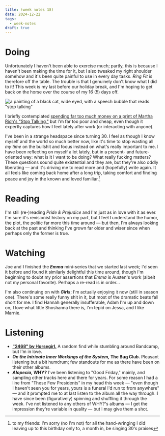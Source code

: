 ```yaml
---
title: (week notes 18)
date: 2024-12-22
tags:
  - week-notes
draft: true
---
```

# Doing
Unfortunately I haven't been able to exercise much; partly, this is because I haven't been making the time for it, but I also tweaked my right shoulder somehow and it's been quite painful to use in every day tasks. _Ring Fit_ is therefore off the table. The trouble is that I genuinely don't know what I did to it! This week is my last before our holiday break, and I'm hoping to get back on the horse over the course of my 16 (!!) days off.

![a painting of a black cat, wide eyed, with a speech bubble that reads "stop talking"](https://cassieland.b-cdn.net/images/2024/12/stoptalking.png)

I briefly contemplated [spending far too much money on a print of Martha Rich's "Stop Talking,"](https://20x200.com/products/stop-talking?variant=10674962884) but I'm far too poor and cheap, even though it expertly captures how I feel lately after work (or  interacting with anyone).

I've been in a strange headspace since turning 30. I feel as though I know myself and the world so much better now, like it's time to stop wasting all *my time* on the bullshit and focus instead on what's really important to me. I have been reflecting on myself a lot lately, but in a present- and future-oriented way: what is it I want to be doing? What really fucking matters? These questions sound quite existential and they are, but they're also oddly liberating — and it's driving me to read more and (hopefully) write again. It all feels like coming back home after a long trip, taking comfort and finding peace and joy in the known and loved familiar.[^1]
# Reading
I'm still (re-)reading _Pride & Prejudice_ and I'm just as in love with it as ever. I'm sure it's revisionist history on my part, but I feel I understand the humor, the plot, the politic far more this time around — but then, I'm always looking back at the past and thinking I've grown far older and wiser since when perhaps only the former is true.
# Watching
Joe and I finished the **_Emma_** mini-series that we started last week; I'd seen it before and found it similarly delightful this time around, though I'm beginning to doubt my prior assertions that _Emma_ is Austen's work (albeit not my personal favorite). Perhaps a re-read is in order...

I'm also continuing on with **_Girls_**; I'm actually enjoying it now (still in season one). There's some really funny shit in it, but most of the dramatic beats fall short for me. I find Hannah generally insufferable, Adam I'm up and down on, I love what little Shoshanna there is, I'm tepid on Jessa, and I like Marnie.
# Listening
* **["2468" by Horsegirl.](https://thisishorsegirl.bandcamp.com/track/2468)** A random find while stumbling around Bandcamp, but I'm in love.
* ***On the Intricate Inner Workings of the System,* The Bug Club.** Pleasant listening but a bit humdrum; few standouts for me as there have been on their other albums.
* ***Alopecia,* WHY?** I've been listening to "Good Friday," mainly, and sampling other tracks here and there for years. For some reason I had a line from "These Few Presidents" in my head this week — "even though I haven't seen you for years, yours is a funeral I'd run to from anywhere" — and it prompted me to at last listen to the album all the way through. I have since been (figuratively) spinning and shuffling it through the week. I've not listened to any others of WHY?'s albums — I get the impression they're variable in quality — but I may give them a shot.

[^1]: to my friends: I'm sorry (no I'm not) for all the hand-wringing I did leaving up to this birthday only to, a month in, be singing 30's praises